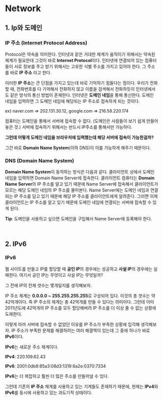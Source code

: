 # Network

## 1. Ip와 도메인

### IP 주소 (Internet Protocol Address)

Protocol은 약속을 의미한다. 인터넷과 같은 거대한 체계가 움직이기 위해서는 약속된 체계가 필요한데 그것이 바로 **Internet Protocol**이다. 인터넷에 연결되어 있는 컴퓨터들이 서로 정보를 주고 받기 위해서는 고유한 식별 주소를 가지고 있어야 한다. 그 주소를 바로 **IP 주소** 라고 한다.

이러한 **IP 주소**는 큰 단점을 가지고 있는데 바로 기억하기 힘들다는 점이다. 우리가 전화할 때, 전화번호를 다 기억해서 전화하지 않고 이름을 검색해서 전화하듯이 인터넷에서도 같은 방식의 통신 방법이 존재한다. 인터넷은 **도메인 네임**을 통해 통신한다. 도메인 네임을 입력하면 그 도메인 네임에 해당되는 IP 주소로 접속하게 되는 것이다. 

ex) naver.com => 202.131.30.12, google.com => 216.58.220.174

컴퓨터는 도메인을 통해서 서버에 접속할 수 없다. (도메인은 사람들이 보기 쉽게 만들어 놓은 것.) 서버에 접속하기 위해서는 반드시 IP주소를 통해서만 가능하다. 

**그런데 어떻게 도메인 네임을 브라우저에 입력했는데 해당 서버에 접속이 가능한걸까?**

그건 바로 **Domain Name System**(이하 DNS)이 이를 가능하게 해주기 때문이다.

### DNS (Domain Name System)

**Domain Name System**이 동작하는 방식은 다음과 같다. 클라이언트 상에서 도메인 네임을 입력하면 Domain Name Server에 접속한다. 클라이언트 컴퓨터는 **Domain Name Server**의 IP 주소를 알고 있기 때문에 Name Server에 접속해서 클라이언트가 모르는 해당 도메인 네임의 IP 주소를 물어본다. Name Server에는 도메인 네임과 연결되는 IP 주소를 담고 있기 때문에 해당 IP 주소를 클라이언트에게 알려준다. 그러면 이제 클라이언트는 IP 주소를 알고 있기 때문에 도메인 네임에 연결되는 서버에 접속할 수 있게 된다.

**Tip**: 도메인을 사용하고 싶으면 도메인을 구입해서 Name Server에 등록해야 한다.

<br>

## 2. IPv6

### IPv6

웹 사이트를 만들고 IP를 할당할 때 **공인 IP**의 경우에는 성공하고 **사설 IP**의 경우에는 실패한다. 여기서 공인 IP는 무엇이고 사설 IP는 무엇일까?

그 전에 IP의 전체 갯수는 몇개일지를 생각해보자.

IP 주소 체계는  **0.0.0.0 ~ 255.255.255.255**로 구성되어 있다. 이것의 총 갯수는 약 42억개이다. 즉 IP 주소의 체계는 총 42억개를 만들 수 있다는 의미이다. 그런데 이미 2011년도에 42억개의 IP 주소를 모두 할당해버려 IP 주소를 더 이상 줄 수 없는 상황에 도래한다.

이렇게 아까 서버에 접속할 수 없었던 이유를 IP 주소가 부족한 상황에 입각해 생각해보자. IP 주소가 부족한 문제를 해결하려는 여러 해결책이 있는데 그 중에 하나가 바로 **IPv6**이다.

**IPv6**는 새로운 주소 체계이다.

**IPv4**: 220.109.62.43

**IPv6**: 2001:0db8:85a3:08d3:1319:8a2e:0370:7334

**IPv6**는 더 복잡하고 훨씬 더 많은 주소를 만들어낼 수 있다.

그런데 기존의 **IP 주소** 체계를 사용하고 있는 기계들도 존재하기 때문에, 현재는 **IPv4**와 **IPv6**를 동시에 사용하고 있는 과도기적 상태이다.